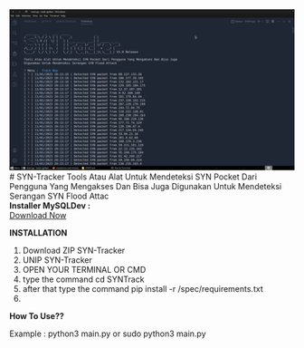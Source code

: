 <img src="trackSYN.png">
# SYN-Tracker
Tools Atau Alat Untuk Mendeteksi SYN Pocket Dari Pengguna Yang Mengakses Dan Bisa Juga Digunakan Untuk Mendeteksi Serangan SYN Flood Attac

<br>
 <b>Installer MySQLDev :</b>
 <br>
 <a href="https://fierza-dev.github.io/SYNTrack.zip" class="focus:outline-none text-white bg-purple-700 hover:bg-purple-800 focus:ring-4 focus:ring-purple-300 font-medium rounded-lg text-sm px-5 py-2.5 mb-2  dark:bg-purple-600 dark:hover:bg-purple-700 dark:focus:ring-purple-900">Download Now</a>

 <b>INSTALLATION</b>
 <ol>
   <li>Download ZIP SYN-Tracker</li>
   <li>UNIP SYN-Tracker</li>
   <li>OPEN YOUR TERMINAL OR CMD</li>
   <li>type the command cd SYNTrack</li>
   <li>after that type the command pip install -r /spec/requirements.txt</li>
   <li><Installation complete</li>
 </ol>

 <b>How To Use??</b>
 <p>Example : python3 main.py or sudo python3 main.py</p>
